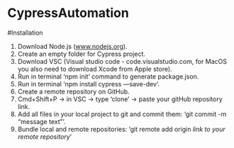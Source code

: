 # CypressAutomation

#Installation
1. Download Node.js (www.nodejs.org).
2. Create an empty folder for Cypress project.
3. Download VSC (Visual studio code - code.visualstudio.com, for MacOS you also need to download Xcode from Apple store).
4. Run in terminal ‘npm init’ command to generate package.json.
5. Run in terminal ‘npm install cypress —save-dev’.
6. Create a remote repository on GitHub.
7. Cmd+Shift+P -> in VSC -> type ‘clone’ -> paste your gitHub repository link.
8. Add all files in your local project to git and commit them: ‘git commit -m “message text”’.
9. Bundle local and remote repositories: ‘git remote add origin _link to your remote repository_’
